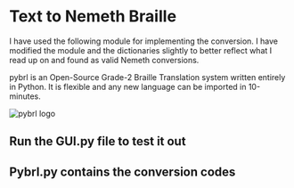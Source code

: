 
# Text to Nemeth Braille

I have used the following module for implementing the conversion. I have modified the module and the dictionaries slightly to better reflect what I read up on and found as valid Nemeth conversions.

pybrl is an Open-Source Grade-2 Braille Translation system written entirely in Python. It is flexible and any new language can be imported in 10-minutes.


![pybrl logo](https://raw.githubusercontent.com/ant0nisk/pybrl/master/GithubContent/logo_200.png)

## Run the GUI.py file to test it out
## Pybrl.py contains the conversion codes
